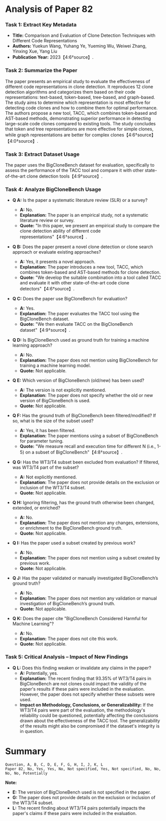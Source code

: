 # Analysis of Paper 82

### Task 1: Extract Key Metadata

- **Title:** Comparison and Evaluation of Clone Detection Techniques with Different Code Representations
- **Authors:** Yuekun Wang, Yuhang Ye, Yueming Wu, Weiwei Zhang, Yinxing Xue, Yang Liu
- **Publication Year:** 2023【4:6†source】.

### Task 2: Summarize the Paper

The paper presents an empirical study to evaluate the effectiveness of different code representations in clone detection. It reproduces 12 clone detection algorithms and categorizes them based on their code representations: text-based, token-based, tree-based, and graph-based. The study aims to determine which representation is most effective for detecting code clones and how to combine them for optimal performance. The authors propose a new tool, TACC, which combines token-based and AST-based methods, demonstrating superior performance in detecting large-scale code clones compared to existing tools. The study concludes that token and tree representations are more effective for simple clones, while graph representations are better for complex clones【4:6†source】【4:0†source】.

### Task 3: Extract Dataset Usage

The paper uses the BigCloneBench dataset for evaluation, specifically to assess the performance of the TACC tool and compare it with other state-of-the-art clone detection tools【4:9†source】.

### Task 4: Analyze BigCloneBench Usage

- **Q A:** Is the paper a systematic literature review (SLR) or a survey?
  - **A:** No.
  - **Explanation:** The paper is an empirical study, not a systematic literature review or survey.
  - **Quote:** "In this paper, we present an empirical study to compare the clone detection ability of different code representations"【4:6†source】.

- **Q B:** Does the paper present a novel clone detection or clone search approach or evaluate existing approaches?
  - **A:** Yes, it presents a novel approach.
  - **Explanation:** The paper introduces a new tool, TACC, which combines token-based and AST-based methods for clone detection.
  - **Quote:** "We develop the suitable combination into a tool called TACC and evaluate it with other state-of-the-art code clone detectors"【4:6†source】.

- **Q C:** Does the paper use BigCloneBench for evaluation?
  - **A:** Yes.
  - **Explanation:** The paper evaluates the TACC tool using the BigCloneBench dataset.
  - **Quote:** "We then evaluate TACC on the BigCloneBench dataset"【4:9†source】.

- **Q D:** Is BigCloneBench used as ground truth for training a machine learning approach?
  - **A:** No.
  - **Explanation:** The paper does not mention using BigCloneBench for training a machine learning model.
  - **Quote:** Not applicable.

- **Q E:** Which version of BigCloneBench (old/new) has been used?
  - **A:** The version is not explicitly mentioned.
  - **Explanation:** The paper does not specify whether the old or new version of BigCloneBench is used.
  - **Quote:** Not applicable.

- **Q F:** Has the ground truth of BigCloneBench been filtered/modified? If so, what is the size of the subset used?
  - **A:** Yes, it has been filtered.
  - **Explanation:** The paper mentions using a subset of BigCloneBench for parameter tuning.
  - **Quote:** "We measure recall and execution time for different N (i.e., 1-5) on a subset of BigCloneBench"【4:8†source】.

- **Q G:** Has the WT3/T4 subset been excluded from evaluation? If filtered, was WT3/T4 part of the subset?
  - **A:** Not explicitly mentioned.
  - **Explanation:** The paper does not provide details on the exclusion or inclusion of the WT3/T4 subset.
  - **Quote:** Not applicable.

- **Q H:** Ignoring filtering, has the ground truth otherwise been changed, extended, or enriched?
  - **A:** No.
  - **Explanation:** The paper does not mention any changes, extensions, or enrichment to the BigCloneBench ground truth.
  - **Quote:** Not applicable.

- **Q I:** Has the paper used a subset created by previous work?
  - **A:** No.
  - **Explanation:** The paper does not mention using a subset created by previous work.
  - **Quote:** Not applicable.

- **Q J:** Has the paper validated or manually investigated BigCloneBench’s ground truth?
  - **A:** No.
  - **Explanation:** The paper does not mention any validation or manual investigation of BigCloneBench’s ground truth.
  - **Quote:** Not applicable.

- **Q K:** Does the paper cite "BigCloneBench Considered Harmful for Machine Learning"?
  - **A:** No.
  - **Explanation:** The paper does not cite this work.
  - **Quote:** Not applicable.

### Task 5: Critical Analysis – Impact of New Findings

- **Q L:** Does this finding weaken or invalidate any claims in the paper?
  - **A:** Potentially, yes.
  - **Explanation:** The recent finding that 93.35% of WT3/T4 pairs in BigCloneBench are not clones could impact the validity of the paper's results if these pairs were included in the evaluation. However, the paper does not specify whether these subsets were used.
  - **Impact on Methodology, Conclusions, or Generalizability:** If the WT3/T4 pairs were part of the evaluation, the methodology's reliability could be questioned, potentially affecting the conclusions drawn about the effectiveness of the TACC tool. The generalizability of the results might also be compromised if the dataset's integrity is in question.

# Summary

```plaintext
Question, A, B, C, D, E, F, G, H, I, J, K, L
Paper 82, No, Yes, Yes, No, Not specified, Yes, Not specified, No, No, No, No, Potentially
```

**Note:**  
- **E:** The version of BigCloneBench used is not specified in the paper.
- **G:** The paper does not provide details on the exclusion or inclusion of the WT3/T4 subset.
- **L:** The recent finding about WT3/T4 pairs potentially impacts the paper's claims if these pairs were included in the evaluation.
